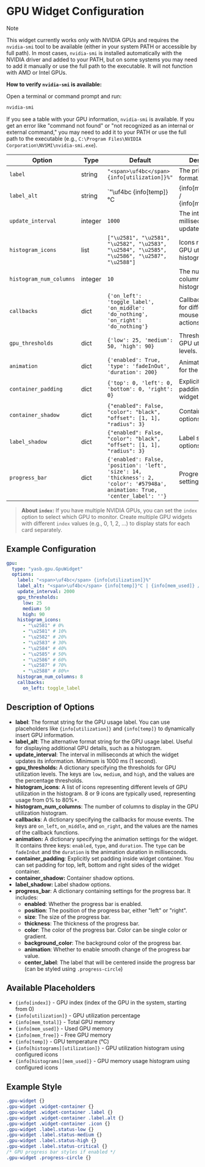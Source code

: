 # GPU Widget Configuration

> [!NOTE]
> This widget currently works only with NVIDIA GPUs and requires the `nvidia-smi` tool to be available (either in your system PATH or accessible by full path). In most cases, `nvidia-smi` is installed automatically with the NVIDIA driver and added to your PATH, but on some systems you may need to add it manually or use the full path to the executable. It will not function with AMD or Intel GPUs.

**How to verify `nvidia-smi` is available:**

Open a terminal or command prompt and run:

```sh
nvidia-smi
```

If you see a table with your GPU information, `nvidia-smi` is available. If you get an error like "command not found" or "not recognized as an internal or external command," you may need to add it to your PATH or use the full path to the executable (e.g., `C:\Program Files\NVIDIA Corporation\NVSMI\nvidia-smi.exe`).

| Option                | Type    | Default                                                                 | Description                                                                 |
|-----------------------|---------|-------------------------------------------------------------------------|-----------------------------------------------------------------------------|
| `label`               | string  | `"<span>\uf4bc</span> {info[utilization]}%"`                              | The primary label format.                                                   |
| `label_alt`           | string  | `"<span>\uf4bc</span> {info[temp]}°C | {info[mem_used]} / {info[mem_total]}"`                 | The alternative label format.                                               |
| `update_interval`     | integer | `1000`                                                                  | The interval in milliseconds to update the widget.                          |
| `histogram_icons`     | list    | `["\u2581", "\u2581", "\u2582", "\u2583", "\u2584", "\u2585", "\u2586", "\u2587", "\u2588"]` | Icons representing GPU utilization histograms.                              |
| `histogram_num_columns` | integer | `10`                                                                    | The number of columns in the histogram.                                     |
| `callbacks`           | dict    | `{'on_left': 'toggle_label', 'on_middle': 'do_nothing', 'on_right': 'do_nothing'}` | Callback functions for different mouse button actions.                      |
| `gpu_thresholds`      | dict    | `{'low': 25, 'medium': 50, 'high': 90}`                                 | Thresholds for GPU utilization levels.                                      |
| `animation`           | dict    | `{'enabled': True, 'type': 'fadeInOut', 'duration': 200}`               | Animation settings for the widget.                                          |
| `container_padding`   | dict    | `{'top': 0, 'left': 0, 'bottom': 0, 'right': 0}`                        | Explicitly set padding inside widget container.                             |
| `container_shadow`    | dict    | `{"enabled": False, "color": "black", "offset": [1, 1], "radius": 3}`                                                                  | Container shadow options.                                                   |
| `label_shadow`        | dict    | `{"enabled": False, "color": "black", "offset": [1, 1], "radius": 3}`                                                                  | Label shadow options.                                                       |
| `progress_bar`        | dict    | `{'enabled': False, 'position': 'left', 'size': 14, 'thickness': 2, 'color': '#57948a', animation: True, 'center_label': ''}` | Progress bar settings.                                                      |

> **About `index`:** If you have multiple NVIDIA GPUs, you can set the `index` option to select which GPU to monitor. Create multiple GPU widgets with different `index` values (e.g., 0, 1, 2, ...) to display stats for each card separately.

## Example Configuration

```yaml
gpu:
  type: "yasb.gpu.GpuWidget"
  options:
    label: "<span>\uf4bc</span> {info[utilization]}%"
    label_alt: "<span>\uf4bc</span> {info[temp]}°C | {info[mem_used]} / {info[mem_total]}"
    update_interval: 2000
    gpu_thresholds:
      low: 25
      medium: 50
      high: 90
    histogram_icons:
      - "\u2581" # 0%
      - "\u2581" # 10%
      - "\u2582" # 20%
      - "\u2583" # 30%
      - "\u2584" # 40%
      - "\u2585" # 50%
      - "\u2586" # 60%
      - "\u2587" # 70%
      - "\u2588" # 80%+
    histogram_num_columns: 8
    callbacks:
      on_left: toggle_label
```

## Description of Options

- **label**: The format string for the GPU usage label. You can use placeholders like `{info[utilization]}` and `{info[temp]}` to dynamically insert GPU information.
- **label_alt**: The alternative format string for the GPU usage label. Useful for displaying additional GPU details, such as a histogram.
- **update_interval**: The interval in milliseconds at which the widget updates its information. Minimum is 1000 ms (1 second).
- **gpu_thresholds:** A dictionary specifying the thresholds for GPU utilization levels. The keys are `low`, `medium`, and `high`, and the values are the percentage thresholds.
- **histogram_icons**: A list of icons representing different levels of GPU utilization in the histogram. 8 or 9 icons are typically used, representing usage from 0% to 80%+.
- **histogram_num_columns**: The number of columns to display in the GPU utilization histogram.
- **callbacks**: A dictionary specifying the callbacks for mouse events. The keys are `on_left`, `on_middle`, and `on_right`, and the values are the names of the callback functions.
- **animation:** A dictionary specifying the animation settings for the widget. It contains three keys: `enabled`, `type`, and `duration`. The `type` can be `fadeInOut` and the `duration` is the animation duration in milliseconds.
- **container_padding**: Explicitly set padding inside widget container. You can set padding for top, left, bottom and right sides of the widget container.
- **container_shadow:** Container shadow options.
- **label_shadow:** Label shadow options.
- **progress_bar**: A dictionary containing settings for the progress bar. It includes:
  - **enabled**: Whether the progress bar is enabled.
  - **position**: The position of the progress bar, either "left" or "right".
  - **size**: The size of the progress bar.
  - **thickness**: The thickness of the progress bar.
  - **color**: The color of the progress bar. Color can be single color or gradient.
  - **background_color**: The background color of the progress bar.
  - **animation**: Whether to enable smooth change of the progress bar value.
  - **center_label**: The label that will be centered inside the progress bar (can be styled using `.progress-circle`)

## Available Placeholders

- `{info[index]}` - GPU index (index of the GPU in the system, starting from 0)
- `{info[utilization]}` - GPU utilization percentage
- `{info[mem_total]}` - Total GPU memory
- `{info[mem_used]}` - Used GPU memory
- `{info[mem_free]}` - Free GPU memory
- `{info[temp]}` - GPU temperature (°C)
- `{info[histograms][utilization]}` - GPU utilization histogram using configured icons
- `{info[histograms][mem_used]}` - GPU memory usage histogram using configured icons


## Example Style

```css
.gpu-widget {}
.gpu-widget .widget-container {}
.gpu-widget .widget-container .label {}
.gpu-widget .widget-container .label.alt {}
.gpu-widget .widget-container .icon {}
.gpu-widget .label.status-low {}
.gpu-widget .label.status-medium {}
.gpu-widget .label.status-high {}
.gpu-widget .label.status-critical {}
/* GPU progress bar styles if enabled */
.gpu-widget .progress-circle {} 
```
